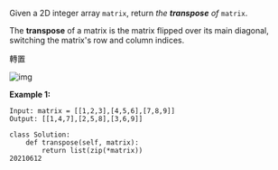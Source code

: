 ﻿Given a 2D integer array `matrix`, return *the **transpose** of* `matrix`.

The **transpose** of a matrix is the matrix flipped over its main diagonal, switching the matrix's row and column indices.

轉置

![img](https://assets.leetcode.com/uploads/2021/02/10/hint_transpose.png)

 

**Example 1:**

```
Input: matrix = [[1,2,3],[4,5,6],[7,8,9]]
Output: [[1,4,7],[2,5,8],[3,6,9]]
```

```
class Solution:
	def transpose(self, matrix):
		return list(zip(*matrix))
20210612
```

